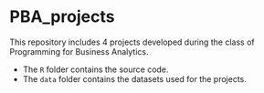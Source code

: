 # PBA_projects
This repository includes 4 projects developed during the class of Programming for Business Analytics.

* The `R` folder contains the source code.
* The `data` folder contains the datasets used for the projects.

